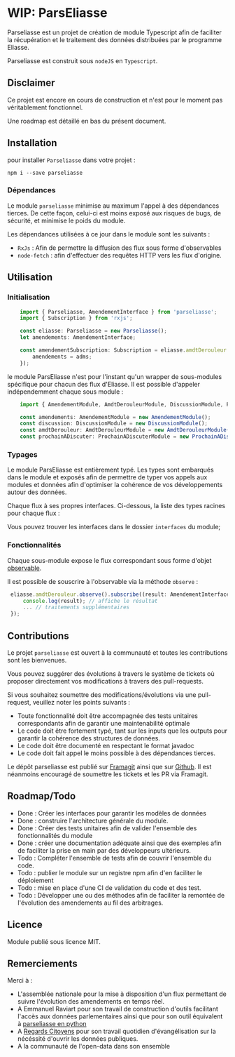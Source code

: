 # WIP: ParsEliasse

Parseliasse est un projet de création de module Typescript afin de faciliter la récupération et le traitement des données distribuées par le programme Eliasse. 

Parseliasse est construit sous `nodeJS` en `Typescript`. 

## Disclaimer

Ce projet est encore en cours de construction et n'est pour le moment pas véritablement fonctionnel. 

Une roadmap est détaillé en bas du présent document.

## Installation

pour installer `Parseliasse` dans votre projet : 

```
npm i --save parseliasse
```

### Dépendances

Le module `parseliasse` minimise au maximum l'appel à des dépendances tierces. De cette façon, celui-ci est moins exposé aux risques de bugs, de sécurité, et minimise le poids du module. 

Les dépendances utilisées à ce jour dans le module sont les suivants : 

   - `RxJs` : Afin de permettre la diffusion des flux sous forme d'observables
   - `node-fetch` : afin d'effectuer des requêtes HTTP vers les flux d'origine.


## Utilisation

### Initialisation
```typescript
    import { Parseliasse, AmendementInterface } from 'parseliasse';
    import { Subscription } from 'rxjs';

    const eliasse: Parseliasse = new Parseliasse();
    let amendements: AmendementInterface;

    const amendementSubscription: Subscription = eliasse.amdtDerouleur.observe().subscribe((amds: AmendementInterface) => {
        amendements = adms;
    });
```

le module ParsEliasse n'est pour l'instant qu'un wrapper de sous-modules spécifique pour chacun des flux d'Eliasse. Il est possible d'appeler indépendemment chaque sous module : 

```typescript 
    import { AmendementModule, AmdtDerouleurModule, DiscussionModule, ProchainADiscuterModule} from 'parseliasse'

    const amendements: AmendementModule = new AmendementModule();
    const discussion: DiscussionModule = new DiscussionModule();
    const amdtDerouleur: AmdtDerouleurModule = new AmdtDerouleurModule();
    const prochainADiscuter: ProchainADiscuterModule = new ProchainADiscuterModule();
```

### Typages

Le module ParsEliasse est entièrement typé. Les types sont embarqués dans le module et exposés afin de permettre de typer vos appels aux modules et données afin d'optimiser la cohérence de vos développements autour des données. 

Chaque flux à ses propres interfaces. Ci-dessous, la liste des types racines pour chaque flux : 


Vous pouvez trouver les interfaces dans le dossier `interfaces` du module;

### Fonctionnalités

Chaque sous-module expose le flux correspondant sous forme d'objet [observable](http://reactivex.io/rxjs/class/es6/Observable.js~Observable.html).

Il est possible de souscrire à l'observable via la méthode `observe` : 

```typescript
 eliasse.amdtDerouleur.observe().subscribe((result: AmendementInterface) => {
     console.log(result); // affiche le résultat
     ... // traitements supplémentaires
 });
```

## Contributions

Le projet `parseliasse` est ouvert à la communauté et toutes les contributions sont les bienvenues. 

Vous pouvez suggérer des évolutions à travers le système de tickets où proposer directement vos modifications à travers des pull-requests.

Si vous souhaitez soumettre des modifications/évolutions via une pull-request, veuillez noter les points suivants :

- Toute fonctionnalité doit être accompagnée des tests unitaires correspondants afin de garantir une maintenabilité optimale
- Le code doit être fortement typé, tant sur les inputs que les outputs pour garantir la cohérence des structures de données.
- Le code doit être documenté en respectant le format javadoc
- Le code doit fait appel le moins possible à des dépendances tierces. 


Le dépôt parseliasse est publié sur [Framagit](https://framagit.org/Asone/parseliasse) ainsi que sur [Github](https://github.com/Asone/parseliasse). 
Il est néanmoins encouragé de soumettre les tickets et les PR via Framagit. 


## Roadmap/Todo 

- Done : Créer les interfaces pour garantir les modèles de données
- Done : construire l'architecture générale du module.
- Done : Créer des tests unitaires afin de valider l'ensemble des fonctionnalités du module
- Done : créer une documentation adéquate ainsi que des exemples afin de faciliter la prise en main par des développeurs ultérieurs. 
- Todo : Compléter l'ensemble de tests afin de couvrir l'ensemble du code. 
- Todo : publier le module sur un registre npm afin d'en faciliter le déploiement
- Todo : mise en place d'une CI de validation du code et des test.
- Todo : Développer une ou des méthodes afin de faciliter la remontée de l'évolution des amendements au fil des arbitrages. 

## Licence

Module publié sous licence MIT. 

## Remerciements

Merci à :

- L'assemblée nationale pour la mise à disposition d'un flux permettant de suivre l'évolution des amendements en temps réel. 
- A Emmanuel Raviart pour son travail de construction d'outils facilitant l'accès aux données parlementaires ainsi que pour son outil équivalent à [parseliasse en python]()
- A [Regards Citoyens]() pour son travail quotidien d'évangélisation sur la nécéssité d'ouvrir les données publiques.
- A la communauté de l'open-data dans son ensemble